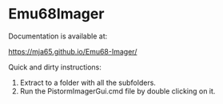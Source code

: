 # Emu68Imager

Documentation is available at:

https://mja65.github.io/Emu68-Imager/

Quick and dirty instructions:

1. Extract to a folder with all the subfolders.
2. Run the PistormImagerGui.cmd file by double clicking on it.
